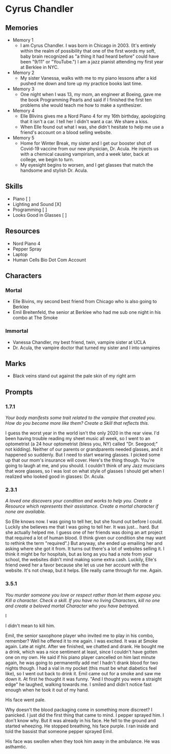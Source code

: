 # Cyrus Chandler

## Memories

- Memory 1
	- I am Cyrus Chandler. I was born in Chicago in 2003. (It's entirely within the realm of possibility that one of the first words my soft, baby brain recognized as "a thing it had heard before" could have been "9/11" or "YouTube.") I am a jazz pianist attending my first year at Berklee in NYC.
- Memory 2
	- My sister Vanessa, walks with me to my piano lessons after a kid pushed me down and tore up my practice books last time.
- Memory 3
	- One night when I was 13, my mom, an engineer at Boeing, gave me the book Programming Pearls and said if I finished the first ten problems she would teach me how to make a synthesizer.
- Memory 4
	- Elle Blivins gives me a Nord Piano 4 for my 16th birthday, apologizing that it isn't a car. I tell her I didn't want a car. We share a kiss.
	- When Elle found out what I was, she didn't hesitate to help me use a friend's account on a blood selling website.
- Memory 5
	- Home for Winter Break, my sister and I get our booster shot of Covid-19 vaccine from our new physician, Dr. Acula. He injects us with a chemical causing vampirism, and a week later, back at college, we begin to turn.
	- My eyesight begins to worsen, and I get glasses that match the handsome and stylish Dr. Acula.

## Skills

- Piano [ ]
- Lighting and Sound [X]
- Programming [ ]
- Looks Good in Glasses [ ]

## Resources

- Nord Piano 4
- Pepper Spray
- Laptop
- Human Cells Bio Dot Com Account

## Characters

### Mortal

- Elle Bivins, my second best friend from Chicago who is also going to Berklee
- Emil Breitenfeld, the senior at Berklee who had me sub one night in his combo at The Smoke

### Immortal

- Vanessa Chandler, my best friend, twin, vampire sister at UCLA
- Dr. Acula, the vampire doctor that turned my sister and I into vampires

## Marks

- Black veins stand out against the pale skin of my right arm

## Prompts

### 1.7.1

_Your body manifests some trait related to the vampire that created you. How do you become more like them? Create a Skill that reflects this._

I guess the worst year in the world isn't the only 2020 in the rear view. I'd been having trouble reading my sheet music all week, so I went to an optometrist (a 24 hour optometrist (bless you, NY) called "Dr. Seegood;" not kidding). Neither of our parents or grandparents needed glasses, and it happened so suddenly. But I need to start wearing glasses. I picked some up that our mom's insurance will cover. Here's the thing though. You're going to laugh at me, and you should. I couldn't think of any Jazz musicians that wore glasses, so I was lost on what style of glasses I should get when I realized who looked good in glasses: Dr. Acula.

### 2.3.1

_A loved one discovers your condition and works to help you. Create a Resource which represents their assistance. Create a mortal character if none are available._

So Elle knows now. I was going to tell her, but she found out before I could. Luckily she believes me that I was going to tell her. It was just... hard. But she actually helped me. I guess one of her friends was doing an art project that required a lot of human blood. (I think given our condition she may want to rethink the term "required".) But anyway, she ended up emailing her and asking where she got it from. It turns out there's a lot of websites selling it. I think it might be for hospitals, but as long as you had a note from your school, the websites didn't mind making some extra cash. Luckily, Elle's friend owed her a favor because she let us use her account with the website. It's not cheap, but it helps. Elle really came through for me. Again.

### 3.5.1

_You murder someone you love or respect rather than let them expose you. Kill a character. Check a skill. If you have no living Characters, kill no one and create a beloved mortal Character who you have betrayed._

I

I didn't mean to kill him.

Emil, the senior saxophone player who invited me to play in his combo, remember? Well he offered it to me again. I was excited. It was at Smoke again. Late at night. After we finished, we chatted and drank. He bought me a drink, which was a nice sentiment at least, since I couldn't have gotten one on my own. He said if his piano player cancelled on him last minute again, he was going to permanently add me! I hadn't drank blood for two nights though. I had a vial in my pocket (this must be what diabetics feel like), so I went out back to drink it. Emil came out for a smoke and saw me down it. At first he thought it was funny. "And I thought you were a straight edge" he laughed, walking towards me. I smiled and didn't notice fast enough when he took it out of my hand.

His face went pale.

Why doesn't the blood packaging come in something more discreet? I panicked. I just did the first thing that came to mind. I pepper sprayed him. I don't know why. But it was already in his face. He fell to the ground and started wheezing. He stopped breathing, his face purple. I ran inside and told the bassist that someone pepper sprayed Emil.

His face was swollen when they took him away in the ambulance. He was asthamtic.